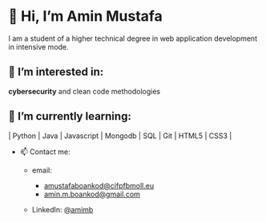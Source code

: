 # 👋 Hi, I’m Amin Mustafa

I am a student of a higher technical degree in web application development in intensive mode.

## 👀 I’m interested in:
**cybersecurity** and clean code methodologies

## 🌱 I’m currently learning:

| Python | Java | Javascript | Mongodb | SQL | Git | HTML5 | CSS3 |


- 📫 Contact me:

    - email:
      - amustafaboankod@cifpfbmoll.eu 
      - amin.m.boankod@gmail.com

    - LinkedIn:
      [@amimb](https://www.linkedin.com/in/aminmb/)
  
  


